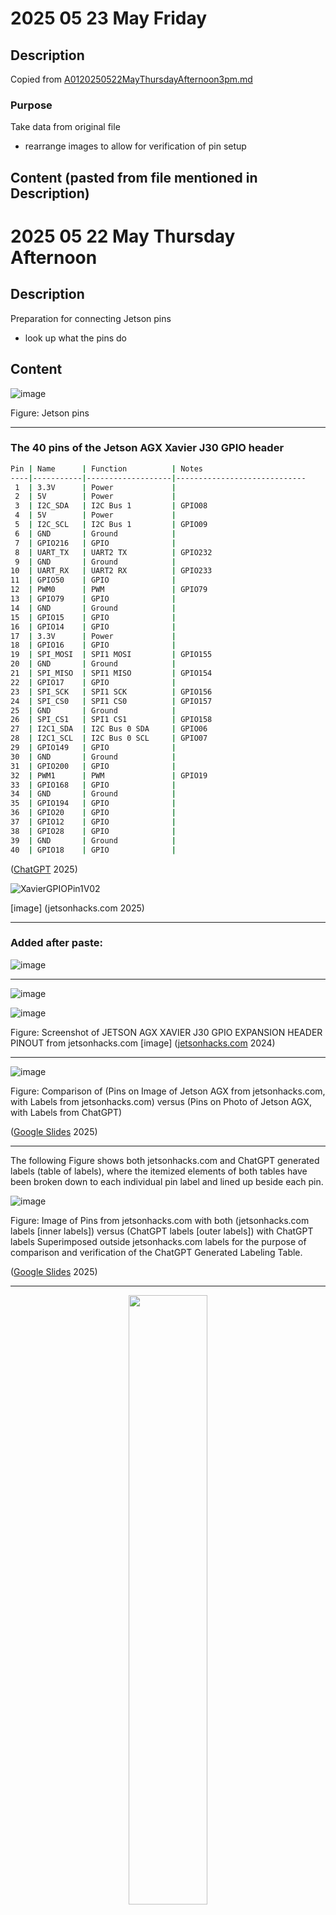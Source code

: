 # 2025 05 23 May Friday

## Description

Copied from [A0120250522MayThursdayAfternoon3pm.md](A0120250522MayThursdayAfternoon3pm.md)

### Purpose

Take data from original file

- rearrange images to allow for verification of pin setup

## Content (pasted from file mentioned in Description)

# 2025 05 22 May Thursday Afternoon

## Description

Preparation for connecting Jetson pins

- look up what the pins do

## Content

![image](https://github.com/user-attachments/assets/19f21e48-dc1e-4803-ad1a-2ffa03b646b9)

Figure: Jetson pins

____

### The 40 pins of the Jetson AGX Xavier J30 GPIO header


```bash
Pin | Name      | Function          | Notes
----|-----------|-------------------|-----------------------------
 1  | 3.3V      | Power             | 
 2  | 5V        | Power             | 
 3  | I2C_SDA   | I2C Bus 1         | GPIO08
 4  | 5V        | Power             | 
 5  | I2C_SCL   | I2C Bus 1         | GPIO09
 6  | GND       | Ground            | 
 7  | GPIO216   | GPIO              | 
 8  | UART_TX   | UART2 TX          | GPIO232
 9  | GND       | Ground            | 
10  | UART_RX   | UART2 RX          | GPIO233
11  | GPIO50    | GPIO              | 
12  | PWM0      | PWM               | GPIO79
13  | GPIO79    | GPIO              | 
14  | GND       | Ground            | 
15  | GPIO15    | GPIO              | 
16  | GPIO14    | GPIO              | 
17  | 3.3V      | Power             | 
18  | GPIO16    | GPIO              | 
19  | SPI_MOSI  | SPI1 MOSI         | GPIO155
20  | GND       | Ground            | 
21  | SPI_MISO  | SPI1 MISO         | GPIO154
22  | GPIO17    | GPIO              | 
23  | SPI_SCK   | SPI1 SCK          | GPIO156
24  | SPI_CS0   | SPI1 CS0          | GPIO157
25  | GND       | Ground            | 
26  | SPI_CS1   | SPI1 CS1          | GPIO158
27  | I2C1_SDA  | I2C Bus 0 SDA     | GPIO06
28  | I2C1_SCL  | I2C Bus 0 SCL     | GPIO07
29  | GPIO149   | GPIO              | 
30  | GND       | Ground            | 
31  | GPIO200   | GPIO              | 
32  | PWM1      | PWM               | GPIO19
33  | GPIO168   | GPIO              | 
34  | GND       | Ground            | 
35  | GPIO194   | GPIO              | 
36  | GPIO20    | GPIO              | 
37  | GPIO12    | GPIO              | 
38  | GPIO28    | GPIO              | 
39  | GND       | Ground            | 
40  | GPIO18    | GPIO              | 
```

([ChatGPT](https://chatgpt.com/) 2025)


![XavierGPIOPin1V02](https://github.com/user-attachments/assets/67d0bcc7-7c67-4e67-9206-8930686d9712)

[image] (jetsonhacks.com 2025)


____

### Added after paste:

![image](https://github.com/user-attachments/assets/6fbb8495-a44b-4cb6-8431-1571fc3d3abe)

____

![image](https://github.com/user-attachments/assets/f6712c0a-1c26-4ac2-a58b-a062e7133989)

![image](https://github.com/user-attachments/assets/0c30423e-cea2-4f06-88a0-efa5f15a072b)



Figure: Screenshot of JETSON AGX XAVIER J30 GPIO EXPANSION HEADER PINOUT from jetsonhacks.com [image] ([jetsonhacks.com](https://jetsonhacks.com/nvidia-jetson-agx-orin-gpio-header-pinout/) 2024)

____

![image](https://github.com/user-attachments/assets/c021482b-84b7-421f-87ad-fc46566c8a5d)

Figure: Comparison of (Pins on Image of Jetson AGX from jetsonhacks.com, with Labels from jetsonhacks.com) versus (Pins on Photo of Jetson AGX, with Labels from ChatGPT)

([Google Slides](https://workspace.google.com/products/slides/) 2025)

____

The following Figure shows both jetsonhacks.com and ChatGPT generated labels (table of labels), where the itemized elements of both tables have been broken down to each individual pin label and lined up beside each pin.

![image](https://github.com/user-attachments/assets/bf282c29-5a94-4a5f-86f4-57f553195086)

Figure: Image of Pins from jetsonhacks.com with both (jetsonhacks.com labels [inner labels]) versus (ChatGPT labels [outer labels]) with ChatGPT labels Superimposed outside jetsonhacks.com labels for the purpose of comparison and verification of the ChatGPT Generated Labeling Table.

([Google Slides](https://workspace.google.com/products/slides/) 2025)

____

<div align="center">
  <img width = "50%" src="https://github.com/user-attachments/assets/8c04d62c-db52-42c5-a548-c4cfd75709fe">
  <img width = "50%" src="https://github.com/user-attachments/assets/705ef6f0-f134-4bcb-a521-d82ccae0a30e">
</div>

([How to Center an Image in the Readme.md file on GitHub - Definitive Guide](https://www.docstomarkdown.pro/center-an-image-in-the-readmemd-file-on-github/) 2025)

____

## References

[ChatGPT](https://chatgpt.com/)

[JETSON AGX Orin J30 GPIO EXPANSION HEADER PINOUT](https://jetsonhacks.com/nvidia-jetson-agx-orin-gpio-header-pinout/)

jetsonhacks.com (2025) JETSON AGX XAVIER J30 GPIO EXPANSION HEADER PINOUT. Jetson AGX Xavier Pin 1
 [image] [online] available: https://jetsonhacks.com/nvidia-jetson-agx-xavier-gpio-header-pinout/

### Formatting > Images > Side by Side in markdown

[How to Center an Image in the Readme.md file on GitHub - Definitive Guide](https://www.docstomarkdown.pro/center-an-image-in-the-readmemd-file-on-github/)

